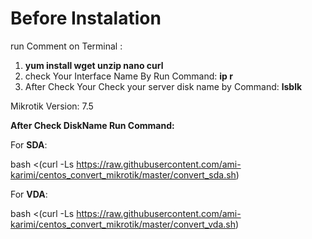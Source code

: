 # Before Instalation

run Comment on Terminal :

1. **yum install wget unzip nano  curl**
2. check Your Interface Name By Run  Command:  **ip r**
3. After Check Your Check your server disk name by Command: **lsblk**


Mikrotik Version: 7.5


**After Check DiskName Run Command:**

For **SDA**:


bash <(curl -Ls https://raw.githubusercontent.com/ami-karimi/centos_convert_mikrotik/master/convert_sda.sh)



For **VDA**:


bash <(curl -Ls https://raw.githubusercontent.com/ami-karimi/centos_convert_mikrotik/master/convert_vda.sh)
